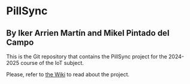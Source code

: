 # PillSync
## By Iker Arrien Martín and Mikel Pintado del Campo

This is the Git repository that contains the PillSync project for the 2024-2025 course of the IoT subject.

Please, refer to [the Wiki](https://github.com/Deusto-IoT-2024-2025-G03/PillSync/wiki) to read about the project.
